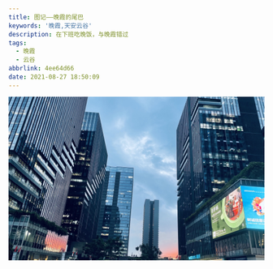 ```yaml
---
title: 图记——晚霞的尾巴
keywords: '晚霞,天安云谷'
description: 在下班吃晚饭，与晚霞错过
tags:
  - 晚霞
  - 云谷
abbrlink: 4ee64d66
date: 2021-08-27 18:50:09
---
```


![晚霞的尾巴](pic-shenzhen-1/IMG_0027.jpg)
